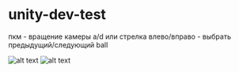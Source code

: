 # unity-dev-test

пкм - вращение камеры
a/d или стрелка влево/вправо - выбрать предыдущий/следующий ball


![alt text](https://pp.userapi.com/c849336/v849336613/b162a/x4KW1O2oecQ.jpg)
![alt text](https://pp.userapi.com/c849336/v849336613/b1620/psUlI8yxKdk.jpg)
